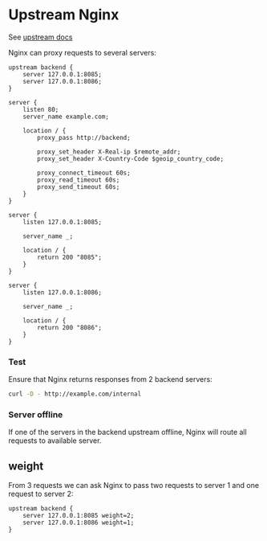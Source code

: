 # Upstream Nginx

See [upstream docs](https://nginx.org/ru/docs/http/ngx_http_upstream_module.html)

Nginx can proxy requests to several servers:

```nginx
upstream backend {
    server 127.0.0.1:8085;
    server 127.0.0.1:8086;
}

server {
    listen 80;
    server_name example.com;

    location / {
        proxy_pass http://backend;

        proxy_set_header X-Real-ip $remote_addr;
        proxy_set_header X-Country-Code $geoip_country_code;

        proxy_connect_timeout 60s;
        proxy_read_timeout 60s;
        proxy_send_timeout 60s;
    }
}

server {
    listen 127.0.0.1:8085;

    server_name _;

    location / {
        return 200 "8085";
    }
}

server {
    listen 127.0.0.1:8086;

    server_name _;

    location / {
        return 200 "8086";
    }
}
```

### Test

Ensure that Nginx returns responses from 2 backend servers:

```bash
curl -D - http://example.com/internal
```

### Server offline

If one of the servers in the backend upstream offline, Nginx will route all requests to available server.

## weight

From 3 requests we can ask Nginx to pass two requests to server 1 and one request to server 2:

```nginx
upstream backend {
    server 127.0.0.1:8085 weight=2;
    server 127.0.0.1:8086 weight=1;
}
```
